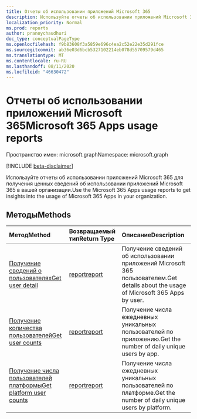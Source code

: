 ```yaml
---
title: Отчеты об использовании приложений Microsoft 365
description: Используйте отчеты об использовании приложений Microsoft 365 для получения ценных сведений об использовании приложений Microsoft 365 в вашей организации.
localization_priority: Normal
ms.prod: reports
author: pranoychaudhuri
doc_type: conceptualPageType
ms.openlocfilehash: f9b83608f3a5859e696c4ea2c52e22e35d291fce
ms.sourcegitcommit: ab36e03d6bcb5327102214eb078d55709579d465
ms.translationtype: MT
ms.contentlocale: ru-RU
ms.lasthandoff: 08/11/2020
ms.locfileid: "46630472"
---
```

# <a name="microsoft-365-apps-usage-reports"></a><span data-ttu-id="892f4-103">Отчеты об использовании приложений Microsoft 365</span><span class="sxs-lookup"><span data-stu-id="892f4-103">Microsoft 365 Apps usage reports</span></span>

<span data-ttu-id="892f4-104">Пространство имен: microsoft.graph</span><span class="sxs-lookup"><span data-stu-id="892f4-104">Namespace: microsoft.graph</span></span>

[!INCLUDE [beta-disclaimer](../../includes/beta-disclaimer.md)]

<span data-ttu-id="892f4-105">Используйте отчеты об использовании приложений Microsoft 365 для получения ценных сведений об использовании приложений Microsoft 365 в вашей организации.</span><span class="sxs-lookup"><span data-stu-id="892f4-105">Use the Microsoft 365 Apps usage reports to get insights into the usage of Microsoft 365 Apps in your organization.</span></span>

## <a name="methods"></a><span data-ttu-id="892f4-106">Методы</span><span class="sxs-lookup"><span data-stu-id="892f4-106">Methods</span></span>

| <span data-ttu-id="892f4-107">Метод</span><span class="sxs-lookup"><span data-stu-id="892f4-107">Method</span></span>                                                                        | <span data-ttu-id="892f4-108">Возвращаемый тип</span><span class="sxs-lookup"><span data-stu-id="892f4-108">Return Type</span></span>                                    | <span data-ttu-id="892f4-109">Описание</span><span class="sxs-lookup"><span data-stu-id="892f4-109">Description</span></span>                                                |
| :---------------------------------------------------------------------------- | :--------------------------------------------- | :--------------------------------------------------------- |
| [<span data-ttu-id="892f4-110">Получение сведений о пользователях</span><span class="sxs-lookup"><span data-stu-id="892f4-110">Get user detail</span></span>](../api/reportroot-getm365appuserdetail.md)                  | [<span data-ttu-id="892f4-111">report</span><span class="sxs-lookup"><span data-stu-id="892f4-111">report</span></span>](../resources/intune-shared-report.md) | <span data-ttu-id="892f4-112">Получение сведений об использовании приложений Microsoft 365 пользователем.</span><span class="sxs-lookup"><span data-stu-id="892f4-112">Get details about the usage of Microsoft 365 Apps by user.</span></span> |
| [<span data-ttu-id="892f4-113">Получение количества пользователей</span><span class="sxs-lookup"><span data-stu-id="892f4-113">Get user counts</span></span>](../api/reportroot-getm365appusercounts.md)                  | [<span data-ttu-id="892f4-114">report</span><span class="sxs-lookup"><span data-stu-id="892f4-114">report</span></span>](../resources/intune-shared-report.md) | <span data-ttu-id="892f4-115">Получение числа ежедневных уникальных пользователей по приложению.</span><span class="sxs-lookup"><span data-stu-id="892f4-115">Get the number of daily unique users by app.</span></span>               |
| [<span data-ttu-id="892f4-116">Получение числа пользователей платформы</span><span class="sxs-lookup"><span data-stu-id="892f4-116">Get platform user counts</span></span>](../api/reportroot-getm365appplatformusercounts.md) | [<span data-ttu-id="892f4-117">report</span><span class="sxs-lookup"><span data-stu-id="892f4-117">report</span></span>](../resources/intune-shared-report.md) | <span data-ttu-id="892f4-118">Получение числа ежедневных уникальных пользователей по платформе.</span><span class="sxs-lookup"><span data-stu-id="892f4-118">Get the number of daily unique users by platform.</span></span>          |
